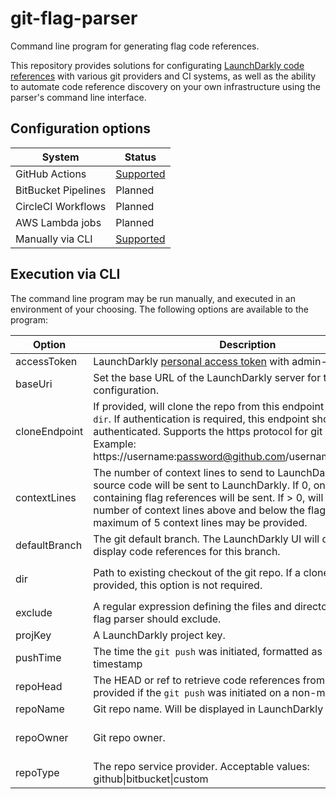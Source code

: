 # git-flag-parser

Command line program for generating flag code references.

This repository provides solutions for configurating [LaunchDarkly code references](https://docs.launchdarkly.com) <!-- TODO: Real docs link --> with various git providers and CI systems, as well as the ability to automate code reference discovery on your own infrastructure using the parser's command line interface.

## Configuration options
| System | Status |
|---------------------|---------------------------------------------------------------------------------------------------------|
| GitHub Actions | [Supported](https://github.com/launchdarkly/git-flag-parser/tree/master/parse/github-actions/README.md) |
| BitBucket Pipelines | Planned |
| CircleCI Workflows | Planned |
| AWS Lambda jobs | Planned|
| Manually via CLI | [Supported](https://github.com/launchdarkly/git-flag-parser/tree/master/README.md#execution-via-cli) |


## Execution via CLI
<!-- TODO: Link to latest binary / dockerfile when released -->
The command line program may be run manually, and executed in an environment of your choosing. The following options are available to the program:

| Option | Description | Default | Required |
|---------------|----------------------------------------------------------------------------------------------------------------------------------------------------------------------------------------------------------------------------------------------------------------------------------------------------------|--------------------------------|------------------------------------|
| accessToken | LaunchDarkly [personal access token](https://docs.launchdarkly.com/docs/api-access-tokens) with admin-level access. | n/a | yes |
| baseUri | Set the base URL of the LaunchDarkly server for this configuration. | "https://app.launchdarkly.com" | no |
| cloneEndpoint | If provided, will clone the repo from this endpoint to the provided `dir`. If authentication is required, this endpoint should be authenticated. Supports the https protocol for git cloning. Example: https://username:password@github.com/username/repository.git | n/a | no |
| contextLines | The number of context lines to send to LaunchDarkly. If < 0, no source code will be sent to LaunchDarkly. If 0, only the lines containing flag references will be sent. If > 0, will send that number of context lines above and below the flag reference. A maximum of 5 context lines may be provided. | -1 | no |
| defaultBranch | The git default branch. The LaunchDarkly UI will default to display code references for this branch. | "master" | no |
| dir | Path to existing checkout of the git repo. If a cloneEndpoint is provided, this option is not required. |  | only if `cloneEndpoint` is not set |
| exclude | A regular expression defining the files and directories which the flag parser should exclude. |  | no |
| projKey | A LaunchDarkly project key. |  | yes |
| pushTime | The time the `git push` was initiated, formatted as a unix millis timestamp |  | yes |
| repoHead | The HEAD or ref to retrieve code references from. Should be provided if the `git push` was initiated on a non-master branch. | "master" | no |
| repoName | Git repo name. Will be displayed in LaunchDarkly |  | yes |
| repoOwner | Git repo owner. |  | only if `repoType` is not custom. |
| repoType | The repo service provider. Acceptable values: github\|bitbucket\|custom | "custom" | no |